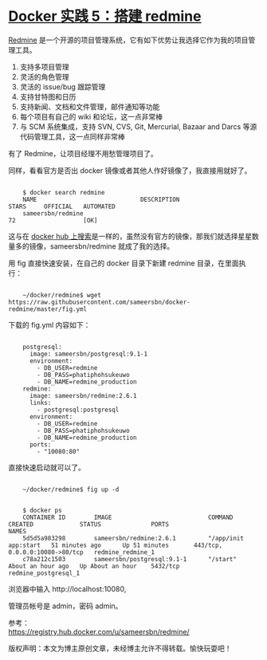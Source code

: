 #  [Docker 实践 5：搭建 redmine](http://blog.csdn.net/lincyang/article/details/43851509)

[Redmine](http://blog.csdn.net/lincyang/article/details/www.redmine.org) 是一个开源的项目管理系统，它有如下优势让我选择它作为我的项目管理工具。

1. 支持多项目管理
2. 灵活的角色管理
3. 灵活的 issue/bug 跟踪管理
4. 支持甘特图和日历
5. 支持新闻、文档和文件管理，邮件通知等功能
6. 每个项目有自己的 wiki 和论坛，这一点非常棒
7. 与 SCM 系统集成，支持 SVN, CVS, Git, Mercurial, Bazaar and Darcs 等源代码管理工具，这一点同样非常棒


有了 Redmine，让项目经理不用愁管理项目了。

同样，看看官方是否出 docker 镜像或者其他人作好镜像了，我直接用就好了。

```

    $ docker search redmine
    NAME                             DESCRIPTION                                     STARS     OFFICIAL   AUTOMATED
    sameersbn/redmine                                                                72                   [OK]

```

这与在 [docker hub 上搜索](https://registry.hub.docker.com/search?q=redmine&searchfield=)是一样的，虽然没有官方的镜像，那我们就选择星星数量多的镜像，sameersbn/redmine 就成了我的选择。

用 fig 直接快速安装，在自己的 docker 目录下新建 redmine 目录，在里面执行：

```

    ~/docker/redmine$ wget https://raw.githubusercontent.com/sameersbn/docker-redmine/master/fig.yml

```

下载的 fig.yml 内容如下：

```

    postgresql:
      image: sameersbn/postgresql:9.1-1
      environment:
        - DB_USER=redmine
        - DB_PASS=phatiphohsukeuwo
        - DB_NAME=redmine_production
    redmine:
      image: sameersbn/redmine:2.6.1
      links:
        - postgresql:postgresql
      environment:
        - DB_USER=redmine
        - DB_PASS=phatiphohsukeuwo
        - DB_NAME=redmine_production
      ports:
        - "10080:80"

```

直接快速启动就可以了。

```

    ~/docker/redmine$ fig up -d

```

```

    $ docker ps
    CONTAINER ID        IMAGE                           COMMAND                CREATED             STATUS              PORTS                            NAMES
    5d5d5a983298        sameersbn/redmine:2.6.1         "/app/init app:start   51 minutes ago      Up 51 minutes       443/tcp, 0.0.0.0:10080->80/tcp   redmine_redmine_1         
    c78a212c1503        sameersbn/postgresql:9.1-1      "/start"               About an hour ago   Up About an hour    5432/tcp                         redmine_postgresql_1   

```

浏览器中输入 http://localhost:10080,

管理员帐号是 admin，密码 admin。

参考：  
https://registry.hub.docker.com/u/sameersbn/redmine/


版权声明：本文为博主原创文章，未经博主允许不得转载。愉快玩耍吧！
    

